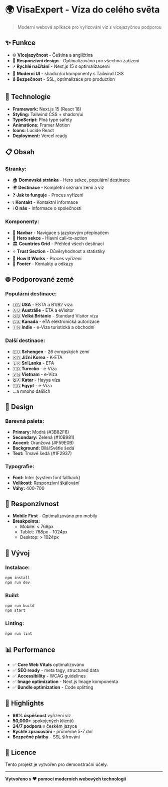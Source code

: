 # 🌍 VisaExpert - Víza do celého světa

> Moderní webová aplikace pro vyřizování víz s vícejazyčnou podporou

## ✨ Funkce

- 🌐 **Vícejazyčnost** - Čeština a angličtina
- 📱 **Responzivní design** - Optimalizováno pro všechna zařízení  
- ⚡ **Rychlé načítání** - Next.js 15 s optimalizacemi
- 🎨 **Moderní UI** - shadcn/ui komponenty s Tailwind CSS
- 🔒 **Bezpečnost** - SSL, optimalizace pro production

## 🚀 Technologie

- **Framework:** Next.js 15 (React 18)
- **Styling:** Tailwind CSS + shadcn/ui
- **TypeScript:** Plná type safety
- **Animations:** Framer Motion
- **Icons:** Lucide React
- **Deployment:** Vercel ready

## 📋 Obsah

### Stránky:
- 🏠 **Domovská stránka** - Hero sekce, populární destinace
- 🌍 **Destinace** - Kompletní seznam zemí a víz
- ❓ **Jak to funguje** - Proces vyřízení
- 📞 **Kontakt** - Kontaktní informace
- ℹ️ **O nás** - Informace o společnosti

### Komponenty:
- 🧭 **Navbar** - Navigace s jazykovým přepínačem
- 🎯 **Hero sekce** - Hlavní call-to-action
- 🏛️ **Countries Grid** - Přehled všech destinací
- ⭐ **Trust Section** - Důvěryhodnost a statistiky
- 👣 **How It Works** - Proces vyřízení
- 📱 **Footer** - Kontakty a odkazy

## 🌐 Podporované země

### Populární destinace:
- 🇺🇸 **USA** - ESTA a B1/B2 víza
- 🇦🇺 **Austrálie** - ETA a eVisitor
- 🇬🇧 **Velká Británie** - Standard Visitor víza
- 🇨🇦 **Kanada** - eTA elektronická autorizace
- 🇮🇳 **Indie** - e-Víza turistická a obchodní

### Další destinace:
- 🇪🇺 **Schengen** - 26 evropských zemí
- 🇰🇷 **Jižní Korea** - K-ETA
- 🇱🇰 **Srí Lanka** - ETA
- 🇹🇷 **Turecko** - e-Víza
- 🇻🇳 **Vietnam** - e-Víza
- 🇶🇦 **Katar** - Hayya víza
- 🇪🇬 **Egypt** - e-Víza
- ...a mnoho dalších

## 🎨 Design

### Barevná paleta:
- **Primary:** Modrá (#3B82F6)
- **Secondary:** Zelená (#10B981) 
- **Accent:** Oranžová (#F59E0B)
- **Background:** Bílá/Světle šedá
- **Text:** Tmavě šedá (#1F2937)

### Typografie:
- **Font:** Inter (system font fallback)
- **Velikosti:** Responzivní škálování
- **Váhy:** 400-700

## 📱 Responzivnost

- **Mobile First** - Optimalizováno pro mobily
- **Breakpoints:**
  - Mobile: < 768px
  - Tablet: 768px - 1024px  
  - Desktop: > 1024px

## 🔧 Vývoj

### Instalace:
```bash
npm install
npm run dev
```

### Build:
```bash
npm run build
npm start
```

### Linting:
```bash
npm run lint
```

## 📊 Performance

- ✅ **Core Web Vitals** optimalizováno
- ✅ **SEO ready** - meta tagy, structured data
- ✅ **Accessibility** - WCAG guidelines
- ✅ **Image optimization** - Next.js Image komponenta
- ✅ **Bundle optimization** - Code splitting

## 🌟 Highlights

- **98% úspěšnost** vyřízení víz
- **50,000+** spokojených klientů
- **24/7 podpora** v českém jazyce
- **Rychlé zpracování** - průměrně 5-7 dní
- **Bezpečné platby** - SSL šifrování

## 📄 Licence

Tento projekt je vytvořen pro demonstrační účely.

---

**Vytvořeno s ❤️ pomocí moderních webových technologií**